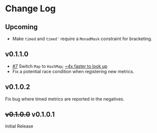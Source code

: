 # Change Log

## Upcoming

- Make `timed` and `timed'` require a `MonadMask` constraint for bracketing.

## v0.1.1.0

- [#7](https://github.com/sellerlabs/monad-metrics/pull/7) Switch `Map` to `HashMap`; [~4x faster to look up](https://github.com/sellerlabs/monad-metrics/pull/8)
- Fix a potential race condition when registering new metrics.

## v0.1.0.2

Fix bug where timed metrics are reported in the negatives.

## ~~v0.1.0.0~~ v0.1.0.1

Initial Release

